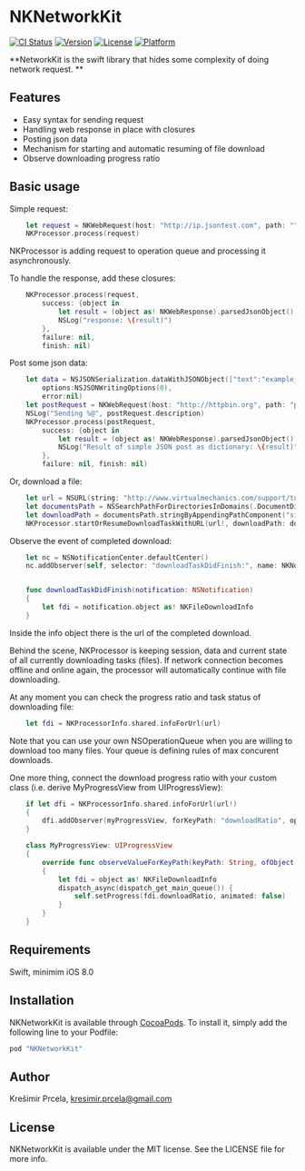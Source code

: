# NKNetworkKit

[![CI Status](http://img.shields.io/travis/prcela/NKNetworkKit.svg?style=flat)](https://travis-ci.org/prcela/NKNetworkKit)
[![Version](https://img.shields.io/cocoapods/v/NKNetworkKit.svg?style=flat)](http://cocoapods.org/pods/NKNetworkKit)
[![License](https://img.shields.io/cocoapods/l/NKNetworkKit.svg?style=flat)](http://cocoapods.org/pods/NKNetworkKit)
[![Platform](https://img.shields.io/cocoapods/p/NKNetworkKit.svg?style=flat)](http://cocoapods.org/pods/NKNetworkKit)

**NetworkKit is the swift library that hides some complexity of doing network request.
**

## Features

 - Easy syntax for sending request
 - Handling web response in place with closures
 - Posting json data
 - Mechanism for starting and automatic resuming of file download
 - Observe downloading progress ratio

## Basic usage

Simple request:

```swift
	let request = NKWebRequest(host: "http://ip.jsontest.com", path: "")
	NKProcessor.process(request)
```

NKProcessor is adding request to operation queue and processing it asynchronously.

To handle the response, add these closures:

```swift
    NKProcessor.process(request,
        success: {object in
            let result = (object as! NKWebResponse).parsedJsonObject() as! NSDictionary
            NSLog("response: \(result)")
        },
        failure: nil,
        finish: nil)
```

Post some json data:

```swift
	let data = NSJSONSerialization.dataWithJSONObject(["text":"example_text"],
        options:NSJSONWritingOptions(0),
        error:nil)
    let postRequest = NKWebRequest(host: "http://httpbin.org", path: "post", jsonData: data!)
    NSLog("Sending %@", postRequest.description)
    NKProcessor.process(postRequest,
        success: {object in
            let result = (object as! NKWebResponse).parsedJsonObject() as! NSDictionary
            NSLog("Result of simple JSON post as dictionary: \(result)")
        },
        failure: nil, finish: nil)
```

Or, download a file:

```swift
    let url = NSURL(string: "http://www.virtualmechanics.com/support/tutorials-spinner/Simple.pdf")
    let documentsPath = NSSearchPathForDirectoriesInDomains(.DocumentDirectory, .UserDomainMask, true)[0] as! String
    let downloadPath = documentsPath.stringByAppendingPathComponent("simple.pdf")
    NKProcessor.startOrResumeDownloadTaskWithURL(url!, downloadPath: downloadPath, delegateQueue: nil)
```

Observe the event of completed download:

```swift
    let nc = NSNotificationCenter.defaultCenter()
    nc.addObserver(self, selector: "downloadTaskDidFinish:", name: NKNotificationDownloadTaskDidFinish, object: nil)


    func downloadTaskDidFinish(notification: NSNotification)
    {
        let fdi = notification.object as! NKFileDownloadInfo
    }
```

Inside the info object there is the url of the completed download.

Behind the scene, NKProcessor is keeping session, data and current state of all currently downloading tasks (files). 
If network connection becomes offline and online again, the processor will automatically continue with file downloading.

At any moment you can check the progress ratio and task status of downloading file:

```swift
    let fdi = NKProcessorInfo.shared.infoForUrl(url)
```

Note that you can use your own NSOperationQueue when you are willing to download too many files. Your queue is defining rules of max concurent downloads.

One more thing, connect the download progress ratio with your custom class (i.e. derive MyProgressView from UIProgressView):

```swift
    if let dfi = NKProcessorInfo.shared.infoForUrl(url!)
    {
        dfi.addObserver(myProgressView, forKeyPath: "downloadRatio", options: NSKeyValueObservingOptions.allZeros, context: nil)
    }

    class MyProgressView: UIProgressView
    {
        override func observeValueForKeyPath(keyPath: String, ofObject object: AnyObject, change: [NSObject : AnyObject], context: UnsafeMutablePointer<Void>)
        {
            let fdi = object as! NKFileDownloadInfo
            dispatch_async(dispatch_get_main_queue()) {
                self.setProgress(fdi.downloadRatio, animated: false)
            }
        }
    }
```

## Requirements

Swift, minimim iOS 8.0

## Installation

NKNetworkKit is available through [CocoaPods](http://cocoapods.org). To install
it, simply add the following line to your Podfile:

```ruby
pod "NKNetworkKit"
```

## Author

Krešimir Prcela, kresimir.prcela@gmail.com

## License

NKNetworkKit is available under the MIT license. See the LICENSE file for more info.
